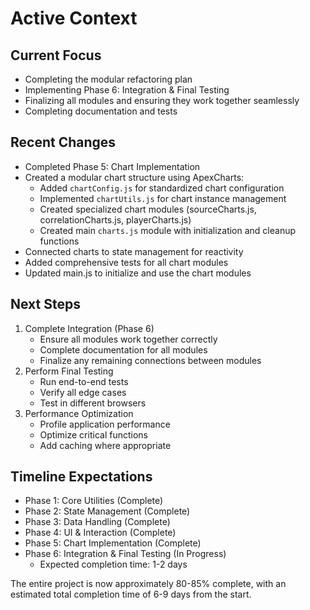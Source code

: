 # Active Context

## Current Focus
- Completing the modular refactoring plan
- Implementing Phase 6: Integration & Final Testing
- Finalizing all modules and ensuring they work together seamlessly
- Completing documentation and tests

## Recent Changes
- Completed Phase 5: Chart Implementation
- Created a modular chart structure using ApexCharts:
  - Added `chartConfig.js` for standardized chart configuration
  - Implemented `chartUtils.js` for chart instance management
  - Created specialized chart modules (sourceCharts.js, correlationCharts.js, playerCharts.js)
  - Created main `charts.js` module with initialization and cleanup functions
- Connected charts to state management for reactivity
- Added comprehensive tests for all chart modules
- Updated main.js to initialize and use the chart modules

## Next Steps
1. Complete Integration (Phase 6)
   - Ensure all modules work together correctly
   - Complete documentation for all modules
   - Finalize any remaining connections between modules
2. Perform Final Testing
   - Run end-to-end tests
   - Verify all edge cases
   - Test in different browsers
3. Performance Optimization
   - Profile application performance
   - Optimize critical functions
   - Add caching where appropriate

## Timeline Expectations
- Phase 1: Core Utilities (Complete)
- Phase 2: State Management (Complete)
- Phase 3: Data Handling (Complete)
- Phase 4: UI & Interaction (Complete)
- Phase 5: Chart Implementation (Complete)
- Phase 6: Integration & Final Testing (In Progress)
  - Expected completion time: 1-2 days
  
The entire project is now approximately 80-85% complete, with an estimated total completion time of 6-9 days from the start.